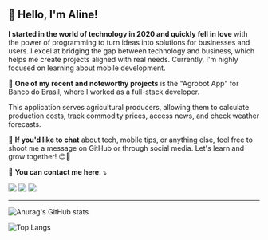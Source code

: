 ## 💜 Hello, I'm Aline!</strong>

**I started in the world of technology in 2020 and quickly fell in love** with the power of programming to turn ideas into solutions for businesses and users. I excel at bridging the gap between technology and business, which helps me create projects aligned with real needs. Currently, I'm highly focused on learning about mobile development.

 🔭 **One of my recent and noteworthy projects** is the "Agrobot App" for Banco do Brasil, where I worked as a full-stack developer.
 
  This application serves agricultural producers, allowing them to calculate production costs, track commodity prices, access news, and check weather forecasts.

💬 **If you'd like to chat** about tech, mobile tips, or anything else, feel free to shoot me a message on GitHub or through social media. Let's learn and grow together! 😊🚀

 💌 **You can contact me here**: ⤵️

<p align="left">
  <a href="#" alt="Gmail">
  <img src="https://img.shields.io/badge/-Gmail-FF0000?style=flat-square&labelColor=FF0000&logo=gmail&logoColor=white&link=LINK-DO-SEU-GMAIL" /></a>

  <a href="#" alt="LinkedIn">
  <img src="https://img.shields.io/badge/-Linkedin-0e76a8?style=flat-square&logo=Linkedin&logoColor=white&link=LINK-DO-SEU-LINKEDIN" /></a>

  <a href="#" alt="WhatsApp">
  <img src="https://img.shields.io/badge/-WhatsApp-25d366?style=flat-square&labelColor=25d366&logo=whatsapp&logoColor=white&link=API-DO-SEU-WHATSAPP"/></a>
</p>


 

---

![Anurag's GitHub stats](https://github-readme-stats.vercel.app/api?username=alinebianca2&show_icons=true&theme=nightowl)

![Top Langs](https://github-readme-stats.vercel.app/api/top-langs/?username=alinebianca2&layout=compact)
